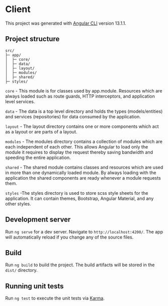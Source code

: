 # Client

This project was generated with [Angular CLI](https://github.com/angular/angular-cli) version 13.1.1.

## Project structure

```
src/
├─ app/
│  ├─ core/ 
│  ├─ data/
│  ├─ layout/
│  ├─ modules/
│  ├─ shared/
├─ styles/

```
`core` - This module is for classes used by app.module. Resources which are always loaded such as route guards, HTTP interceptors, and application level services.

`data` - The data is a top level directory and holds the types (models/entities) and services (repositories) for data consumed by the application.

`layout` - The layout directory contains one or more components which act as a layout or are parts of a layout.

`modules` - The modules directory contains a collection of modules which are each independent of each other. This allows Angular to load only the module it requires to display the request thereby saving bandwidth and speeding the entire application.

`shared` - The shared module contains classes and resources which are used in more than one dynamically loaded module. By always loading with the application the shared components are ready whenever a module requests them.

`styles` -The styles directory is used to store scss style sheets for the application. It can contain themes, Bootstrap, Angular Material, and any other styles.

## Development server

Run `ng serve` for a dev server. Navigate to `http://localhost:4200/`. The app will automatically reload if you change any of the source files.

## Build

Run `ng build` to build the project. The build artifacts will be stored in the `dist/` directory.

## Running unit tests

Run `ng test` to execute the unit tests via [Karma](https://karma-runner.github.io).
